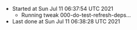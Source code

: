   - Started at Sun Jul 11 06:37:54 UTC 2021
    - Running tweak 000-do-test-refresh-deps...
  - Last done at Sun Jul 11 06:38:28 UTC 2021

